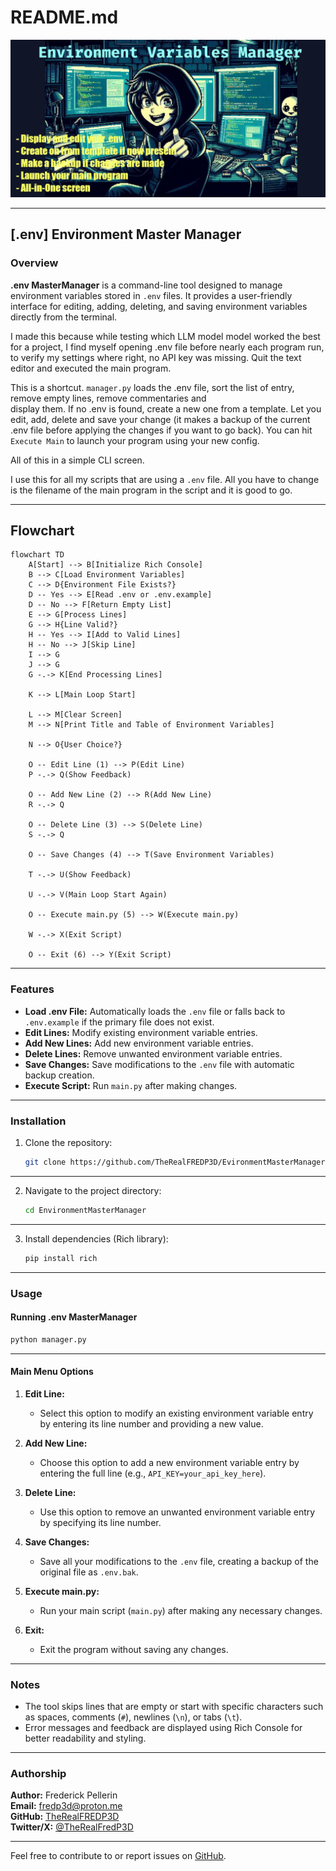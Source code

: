 # README.md

![Header](header.jpg)

---

## [.env] Environment Master Manager

### Overview

**.env MasterManager** is a command-line tool designed to manage environment variables stored in `.env` files. It provides a user-friendly interface for editing, adding, deleting, and saving environment variables directly from the terminal.

I made this because while testing which LLM model model worked the best for a project, I find myself opening .env file
before nearly each program run, to verify my settings where right, no API key was missing. Quit the text editor and 
executed the main program.  

This is a shortcut. `manager.py` loads the .env file, sort the list of entry, remove empty lines, remove commentaries and  
display them. If no .env is found, create a new one from a template. Let you edit, add, delete and save your change (it makes a backup of the current .env file before applying the changes if you want to go back). You can hit `Execute Main` to launch
your program using your new config. 

All of this in a simple CLI screen.  

I use this for all my scripts that are using a `.env` file. All you have to change is the filename of the main program in
the script and it is good to go.

---

## Flowchart

```mermaid
flowchart TD
    A[Start] --> B[Initialize Rich Console]  
    B --> C[Load Environment Variables]  
    C --> D{Environment File Exists?}  
    D -- Yes --> E[Read .env or .env.example]  
    D -- No --> F[Return Empty List]  
    E --> G[Process Lines]  
    G --> H{Line Valid?}  
    H -- Yes --> I[Add to Valid Lines]  
    H -- No --> J[Skip Line]  
    I --> G  
    J --> G  
    G -.-> K[End Processing Lines]
    
    K --> L[Main Loop Start]
    
    L --> M[Clear Screen]
    M --> N[Print Title and Table of Environment Variables]
    
    N --> O{User Choice?}
    
    O -- Edit Line (1) --> P(Edit Line)
    P -.-> Q(Show Feedback)
    
    O -- Add New Line (2) --> R(Add New Line)
    R -.-> Q
    
    O -- Delete Line (3) --> S(Delete Line)
    S -.-> Q
    
    O -- Save Changes (4) --> T(Save Environment Variables)
    
    T -.-> U(Show Feedback)
    
    U -.-> V(Main Loop Start Again)
    
    O -- Execute main.py (5) --> W(Execute main.py)
    
    W -.-> X(Exit Script)
    
    O -- Exit (6) --> Y(Exit Script)
```

---

### Features
- **Load .env File:** Automatically loads the `.env` file or falls back to `.env.example` if the primary file does not exist.
- **Edit Lines:** Modify existing environment variable entries.
- **Add New Lines:** Add new environment variable entries.
- **Delete Lines:** Remove unwanted environment variable entries.
- **Save Changes:** Save modifications to the `.env` file with automatic backup creation.
- **Execute Script:** Run `main.py` after making changes.

---

### Installation

1. Clone the repository:

   ```bash
   git clone https://github.com/TheRealFREDP3D/EvironmentMasterManager.git
   ```

---

2. Navigate to the project directory:

   ```bash
   cd EnvironmentMasterManager
   ```

---

3. Install dependencies (Rich library):

   ```bash
   pip install rich
   ```

---

### Usage

#### Running .env MasterManager

```bash
python manager.py
```

---

#### Main Menu Options

1. **Edit Line:**
   - Select this option to modify an existing environment variable entry by entering its line number and providing a new value.

2. **Add New Line:**
   - Choose this option to add a new environment variable entry by entering the full line (e.g., `API_KEY=your_api_key_here`).

3. **Delete Line:**
   - Use this option to remove an unwanted environment variable entry by specifying its line number.

4. **Save Changes:**
   - Save all your modifications to the `.env` file, creating a backup of the original file as `.env.bak`.

5. **Execute main.py:**
   - Run your main script (`main.py`) after making any necessary changes.

6. **Exit:**
   - Exit the program without saving any changes.

---

### Notes

- The tool skips lines that are empty or start with specific characters such as spaces, comments (`#`), newlines (`\n`), or tabs (`\t`).
- Error messages and feedback are displayed using Rich Console for better readability and styling.

---

### Authorship

**Author:** Frederick Pellerin  
**Email:** fredp3d@proton.me  
**GitHub:** [TheRealFREDP3D](https://github.com/TheRealFREDP3D/)  
**Twitter/X:** [@TheRealFredP3D](https://x.com/TheRealFredP3D/)

---

Feel free to contribute to or report issues on [GitHub](https://github.com/TheRealFREDP3D/EvironmentMasterManager).